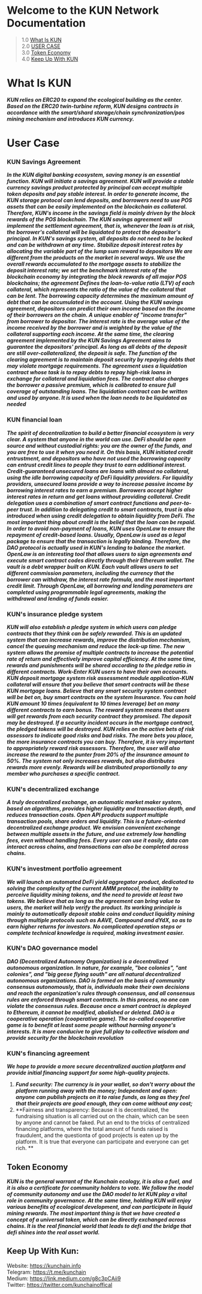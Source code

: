 # Welcome to the KUN Network Documentation #

> 1.0 [What Is KUN](#what-is-kUN) <br/>
> 2.0 [USER CASE](#user-case) <br/>
> 3.0 [Token Economy](#token-economy) <br/>
> 4.0 [Keep Up With KUN](#keep-up-with-kun) <br/>


# What Is KUN #

***KUN relies on ERC20 to expand the ecological building as the center. Based on the ERC20
twin-turbine reform, KUN designs contracts in accordance with the smart/shard storage/chain
synchronization/pos mining mechanism and introduces KUN currency.***


# User Case #

### KUN Savings Agreement

***In the KUN digital banking ecosystem, saving money is an essential function. KUN will initiate a
savings agreement. KUN will provide a stable currency savings product protected by principal can
accept multiple token deposits and pay stable interest. In order to generate income, the KUN
storage protocol can lend deposits, and borrowers need to use POS assets that can be easily
implemented on the blockchain as collateral. Therefore, KUN's income in the savings field is
mainly driven by the block rewards of the POS blockchain.
The KUN savings agreement will implement the settlement agreement, that is, whenever the
loan is at risk, the borrower's collateral will be liquidated to protect the depositor's principal. In
KUN's savings system, all deposits do not need to be locked and can be withdrawn at any time.***
***Stabilize deposit interest rates by allocating the variable part of the lump sum reward to
depositors
We are different from the products on the market in several ways. We use the overall rewards
accumulated to the mortgage assets to stabilize the deposit interest rate; we set the benchmark
interest rate of the blockchain economy by integrating the block rewards of all major POS
blockchains; the agreement Defines the loan-to-value ratio (LTV) of each collateral, which
represents the ratio of the value of the collateral that can be lent. The borrowing capacity
determines the maximum amount of debt that can be accumulated in the account.
Using the KUN savings agreement, depositors can predict their own income based on the income
of their borrowers on the chain. A unique enabler of "income transfer" from borrower to
depositor. The interest rate is the average value of the income received by the borrower and is
weighted by the value of the collateral supporting each income.
At the same time, the clearing agreement implemented by the KUN Savings Agreement aims to
guarantee the depositors' principal. As long as all debts of the deposit are still over-collateralized,
the deposit is safe. The function of the clearing agreement is to maintain deposit security by
repaying debts that may violate mortgage requirements. The agreement uses a liquidation
contract whose task is to repay debts to repay high-risk loans in exchange for collateral and
liquidation fees. The contract also charges the borrower a passive premium, which is calibrated to
ensure full coverage of outstanding loans. The liquidation contract can be written and used by
anyone.
It is used when the loan needs to be liquidated as needed***

### KUN financial loan

***The spirit of decentralization to build a better financial ecosystem is very clear. A system that
anyone in the world can use. DeFi should be open source and without custodial rights: you are
the owner of the funds, and you are free to use it when you need it. On this basis, KUN initiated
credit entrustment, and depositors who have not used the borrowing capacity can entrust credit
lines to people they trust to earn additional interest.
Credit-guaranteed unsecured loans are loans with almost no collateral, using the idle borrowing
capacity of DeFi liquidity providers. For liquidity providers, unsecured loans provide a way to
increase passive income by borrowing interest rates to earn a premium. Borrowers accept higher
interest rates in return and get loans without providing collateral.
Credit delegation uses a combination of smart contract functions and peer-to-peer trust. In
addition to delegating credit to smart contracts, trust is also introduced when using credit
delegation to obtain liquidity from DeFi. The most important thing about credit is the belief that
the loan can be repaid. In order to avoid non-payment of loans, KUN uses OpenLaw to ensure the
repayment of credit-based loans. Usually, OpenLaw is used as a legal package to ensure that the
transaction is legally binding. Therefore, the DAO protocol is actually used in KUN's lending to
balance the market. OpenLaw is an interesting tool that allows users to sign agreements and
execute smart contract codes directly through their Ethereum wallet.
The vault is a debt wrapper built on KUN. Each vault allows users to set different commission
parameters, including the currency that the borrower can withdraw, the interest rate formula,
and the most important credit
limit. Through OpenLaw, all borrowing and lending parameters are completed using
programmable legal agreements, making the withdrawal and lending of funds easier.***

### KUN's insurance pledge system

***KUN will also establish a pledge system in which users can pledge contracts that they think can be
safely rewarded. This is an updated system that can increase rewards, improve the distribution
mechanism, cancel the queuing mechanism and reduce the lock-up time. The new system allows
the promise of multiple contracts to increase the potential rate of return and effectively improve
capital efficiency. At the same time, rewards and punishments will be shared according to the
pledge ratio in different contracts.
Work-Enter KUN users to have their own accounts. KUN deposit mortgage system risk assessment
module application-KUN collateral will ensure that you believe that smart contracts will be these
KUN mortgage loans. Believe that any smart security system contract will be bet on, buy smart
contracts on the system Insurance. You can hold KUN amount 10 times (equivalent to 10 times
leverage) bet on many different contracts to earn bonus.
The reward system means that users will get rewards from each security contract they promised.
The deposit may be destroyed. If a security incident occurs in the mortgage contract, the pledged
tokens will be destroyed.
KUN relies on the active bets of risk assessors to indicate good risks and bad risks. The more bets
you place, the more insurance contracts you can buy. Therefore, it is very important to
appropriately reward risk assessors. Therefore, the user will also increase the reward to the
punter from 20% of the insurance amount to 50%. The system not only increases rewards, but
also distributes rewards more evenly. Rewards will be distributed proportionally to any member
who purchases a specific contract.***

###  KUN's decentralized exchange

***A truly decentralized exchange, an automatic market maker system, based on algorithms,
provides higher liquidity and transaction depth, and reduces transaction costs. Open API
products support multiple transaction pools, share orders and liquidity. This is a future-oriented
decentralized exchange product. We envision convenient exchange between multiple assets in
the future, and use extremely low handling fees, even without handling fees. Every user can use
it easily, data can interact across chains, and transactions can also be completed across chains.***

### KUN's investment portfolio agreement

***We will launch an automated DeFi yield aggregator product, dedicated to solving the complexity
of the current AMM protocol, the inability to perceive liquidity mining tokens, and the need to
provide at least two tokens. We believe that as long as the agreement can bring value to users,
the market will help verify the product. Its working principle is mainly to automatically deposit
stable coins and conduct liquidity mining through multiple protocols such as AAVE, Compound
and dYdX, so as to earn higher returns for investors. No complicated operation steps or complete
technical knowledge is required, making investment easier.***

### KUN's DAO governance model

***DAO (Decentralized Autonomy Organization) is a decentralized autonomous organization. In
nature, for example, "bee colonies", "ant colonies", and "big geese flying south" are all natural
decentralized autonomous organizations. DAO is formed on the basis of community consensus
autonomously, that is, individuals make their own decisions and reach the organization's rules
through consensus, and all consensus rules are enforced through smart contracts. In this process,
no one can violate the consensus rules. Because once a smart contract is deployed to Ethereum,
it cannot be modified, abolished or deleted. DAO is a cooperative operation (cooperative game).
The so-called cooperative game is to benefit at least some people without harming anyone's
interests. It is more conducive to give full play to collective wisdom and provide security for the
blockchain revolution***

###  KUN's financing agreement

***We hope to provide a more secure decentralized auction platform and provide initial financing
support for some high-quality projects.***

1. ***Fund security: The currency is in your wallet, so don't worry about the platform running away
   with the money;
   Independent and open: anyone can publish projects on it to raise funds, as long as they feel
   that their projects are good enough, they can come without any cost;***
2. **Fairness and transparency: Because it is decentralized, the fundraising situation is all carried
   out on the chain, which can be seen by anyone and cannot be faked. Put an end to the tricks of
   centralized financing platforms, where the total amount of funds raised is fraudulent, and the
   questionta of good projects is eaten up by the platform. It is true that everyone can participate
   and everyone can get rich. **


##  Token Economy ##

***KUN is the general warrant of the Kunchain ecology, it is also a fuel, and it is also a certificate
 for community holders to vote. We follow the model of community autonomy and use the DAO
 model to let KUN play a vital role in community governance. At the same time, holding KUN will 
enjoy various benefits of ecological development, and can participate in liquid mining rewards. 
The most important thing is that we have created a concept of a universal token, which can be 
directly exchanged across chains. It is the real financial world that leads to defi and the bridge 
that defi shines into the real asset world.***

## Keep Up With Kun: ##

Website: https://kunchain.info <br/>
Telegram: https://t.me/kunchain <br/>
Medium: https://link.medium.com/g8c3pCAii9 <br/>
Twitter: https://twitter.com/kunchainoffical <br/>
